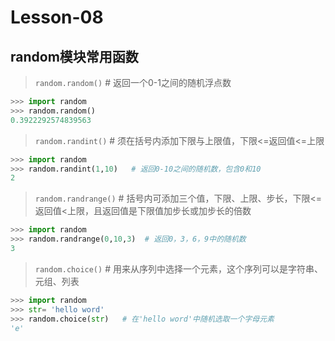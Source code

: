 # **Lesson-08**

## **random模块常用函数**

> `random.random()`    # 返回一个0-1之间的随机浮点数

```python
>>> import random
>>> random.random()
0.3922292574839563
```

> `random.randint()`    # 须在括号内添加下限与上限值，下限<=返回值<=上限

```python
>>> import random
>>> random.randint(1,10)   # 返回0-10之间的随机数，包含0和10
2
```

> `random.randrange()`    # 括号内可添加三个值，下限、上限、步长，下限<= 返回值<上限，且返回值是下限值加步长或加步长的倍数

```python
>>> import random
>>> random.randrange(0,10,3)  # 返回0，3，6，9中的随机数
3
```

> `random.choice()`    # 用来从序列中选择一个元素，这个序列可以是字符串、元组、列表

```python
>>> import random
>>> str= 'hello word'
>>> random.choice(str)   # 在'hello word'中随机选取一个字母元素
'e'
```


